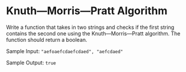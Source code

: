 # Knuth—Morris—Pratt Algorithm

Write a function that takes in two strings and checks if the first string contains the second one using the
Knuth—Morris—Pratt algorithm. The function should return a boolean.

Sample Input:
`"aefoaefcdaefcdaed", "aefcdaed"`

Sample Output:
`true`
